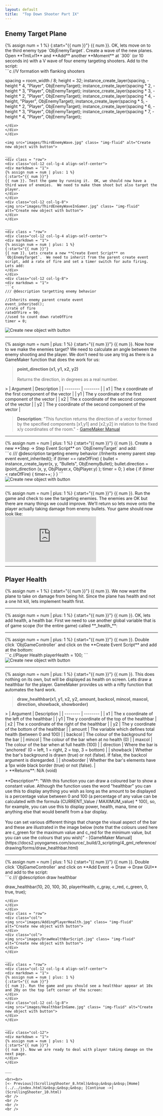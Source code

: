 ```yaml
---
layout: default
title:  "Top Down Shooter Part IX"
---
```


## Enemy Target Plane
<div class = "row">
<div class="col-12 col-lg-4 align-self-center">
<div markdown = "1"> 
{% assign num = 1 %}
{:start="{{ num }}"}
{{ num }}. OK, lets move on to the third enemy type `ObjEnemyTarget`. Create a wave of the new planes.   Open **TmlLvl1** and **Add** another **Moment** at `300` (or 10 seconds in) with a V wave of four enemy targeting shooters. Add to the script:
</div>
</div>
<div class="col-12 col-lg-8">
<div markdown = "1"> 
```c
//V formation with flanking shooters 

spacing = room_width / 8;
height = 32;
instance_create_layer(spacing, -height * 4, "Player", ObjEnemyTarget);
instance_create_layer(spacing * 2, -height * 3, "Player", ObjEnemyTarget);
instance_create_layer(spacing * 3, -height * 2, "Player", ObjEnemyTarget);
instance_create_layer(spacing * 4, -height, "Player", ObjEnemyTarget);
instance_create_layer(spacing * 5, -height * 2, "Player", ObjEnemyTarget);
instance_create_layer(spacing * 6, -height * 3, "Player", ObjEnemyTarget);
instance_create_layer(spacing * 7, -height * 4, "Player", ObjEnemyTarget);
``` 
</div>
</div>
</div>

<img src="images/ThirdEnemyWave.jpg" class= "img-fluid" alt="Create new object with button"> 

___ 
<div class = "row">
<div class="col-12 col-lg-4 align-self-center">
<div markdown = "1"> 
{% assign num = num | plus: 1 %}
{:start="{{ num }}"}
{{ num }}. Test the game by running it.  OK, we should now have a third wave of enemies.  We need to make them shoot but also target the player.
</div>
</div>
<div class="col-12 col-lg-8">
<img src="images/ThirdEnemyWaveInGamer.jpg" class= "img-fluid" alt="Create new object with button"> 
</div>
</div>

___ 
<div class = "row">
<div class="col-12 col-lg-4 align-self-center">
<div markdown = "1"> 
{% assign num = num | plus: 1 %}
{:start="{{ num }}"}
{{ num }}. Lets create a new **Create Event Script** on `ObjEnemyTarget`.  We need to inherit from the parent create event script, add a rate of fire and set a timer switch for auto firing.  Lets add:
</div>
</div>
<div class="col-12 col-lg-8">
<div markdown = "1"> 
```c
/// @description targetting enemy behavior

//Inherits enemy parent create event
event_inherited();
//rate of fire
rateOfFire = 90;
//used to count down rateOfFire
timer = 0;
```
</div>
</div>
</div>
<img src="images/CreateScriptEnemyTarget.jpg" class= "img-fluid" alt="Create new object with button"> 

___ 
<div class="col-12 ">
<div markdown = "1"> 
{% assign num = num | plus: 1 %}
{:start="{{ num }}"}
{{ num }}. Now how to we make the enemies target?  We need to calculate an angle between the enemy shooting and the player.  We don't need to use any trig as there is a GameMaker function that does the work for us:

> **point_direction (x1, y1, x2, y2)**<br><br>Returns the direction, in degrees as a real number.
<div class="table table-striped">
<div markdown = "1">
> | Argument | Description |
| -------- | -------- | 
| x1 | The x coordinate of the first component of the vector |
| y1 | The y coordinate of the first component of the vector |
| x2 | The x coordinate of the second component of the vector |
| y2 | The y coordinate of the second component of the vector |
</div>
</div>

> **Description**: "This function returns the direction of a vector formed by the specified components [x1,y1] and [x2,y2] in relation to the fixed x/y coordinates of the room." - [GameMaker Manual](https://docs2.yoyogames.com/source/_build/3_scripting/4_gml_reference/maths/vector%20functions/point_direction.html)
</div>
</div>

___ 
<div class = "row">
<div class="col-12 col-lg-4 align-self-center">
<div markdown = "1"> 
{% assign num = num | plus: 1 %}
{:start="{{ num }}"}
{{ num }}. Create a new **Step -> Step Event Script** on `ObjEnemyTarget` and add: 
</div>
</div>
<div class="col-12 col-lg-8">
<div markdown = "1"> 
```c
/// @description targeting enemy behavior
//Inherits enemy parent step event
event_inherited();
if (timer == rateOfFire)
{
    bullet = instance_create_layer(x, y, "Bullets", ObjEnemyBullet);
    bullet.direction = (point_direction (x, y, ObjPlayer.x, ObjPlayer.y) );
    timer = 0;    
}
else
{
    if (timer < rateOfFire)
    {
        timer++;
    }
}
```
</div>
</div>
</div>

<img src="images/StepScriptEnemyTarget.jpg" class= "img-fluid" alt="Create new object with button"> 

___ 
<div class = "row">
<div class="col-12 col-lg-4 align-self-center">
<div markdown = "1"> 
{% assign num = num | plus: 1 %}
{:start="{{ num }}"}
{{ num }}. Run the game and check to see the targeting enemies.  The enemies are OK but there are many things we could improve. We'll return so lets move onto the player actually taking damage from enemy bullets. Your game should now look like:
</div>
</div>
<div class="col-12 col-lg-8">
<div class="embed-responsive embed-responsive-16by9">
<iframe class="embed-responsive-item" src="https://www.youtube.com/embed/Biao9F13sgQ?rel=0&amp;controls=0&amp&showinfo=0&autoplay=1&version=3&loop=1&playlist=Biao9F13sgQ" frameborder="0" allowfullscreen></iframe>
</div>
</div>
</div>

___ 

## Player Health

<div class="col-12">
<div markdown = "1"> 
{% assign num = 1 %}
{:start="{{ num }}"}
{{ num }}.  We now want the plane to take on damage from being hit.  Since the plane has health and not a one hit kill, lets implement health first.
</div>
</div>

___ 
<div class="col-12">
<div markdown = "1"> 
{% assign num = num | plus: 1 %}
{:start="{{ num }}"}
{{ num }}. OK, lets add health, a health bar.  First we need to use another global variable that is of game scope (for the entire game) called **_health_**:
</div>
</div>

___ 
<div class = "row">
<div class="col-12 col-lg-4 align-self-center">
<div markdown = "1"> 
{% assign num = num | plus: 1 %}
{:start="{{ num }}"}
{{ num }}. Double click `ObjGameController` and click on the **Create Event Script** and add at the bottom:  
</div>
</div>
<div class="col-12 col-lg-8">
<div markdown = "1"> 
```c
//Player Health
playerHealth = 100;
```
</div>
</div>
</div>

<img src="images/AddingPlayerHealth.jpg" class= "img-fluid" alt="Create new object with button"> 

___ 
<div class="col-12">
<div markdown = "1"> 
{% assign num = num | plus: 1 %}
{:start="{{ num }}"}
{{ num }}. This does nothing on its own, but will be displayed as health on screen.  Lets draw a healthbar for the player.  GameMaker provides us with a nifty function that automates the hard work.  

> **draw_healthbar(x1, y1, x2, y2, amount, backcol, mincol, maxcol, direction, showback, showborder)**
<div class="table table-striped">
<div markdown = "1">
> | Argument | Description |
| -------- | -------- | 
| x1 | The x coordinate of the left of the healthbar |
| y1 | The y coordinate of the top of the healthbar |
|  x2 | The x coordinate of the right of the healthbar |
| y2 | The y coordinate of the bottom of the healthbar |
| amount | The variable which defines total health (between 0 and 100) |
| backcol | The colour of the background for the bar |
| mincol | The colour of the bar when at no health (0) |
| maxcol | The colour of the bar when at full health (100) |
| direction | Where the bar is 'anchored' (0 = left, 1 = right, 2 = top, 3 = bottom) |
| showback | Whether the bar's background is drawn (true) or not (false). If false, the backcol argument is disregarded. |
| showborder | Whether the bar's elements have a 1px wide black border (true) or not (false). |
</div>
</div>
> **Returns**: N/A (void) <br><br>**Description**: "With this function you can draw a coloured bar to show a constant value. Although the function uses the word "healthbar" you can use this to display anything you wish as long as the amount to be displayed is a percentage value between 0 and 100 (a percentage of any value can be calculated with the formula (CURRENT_Value / MAXIMUM_value) * 100), so, for example, you can use this to display power, health, mana, time or anything else that would benefit from a bar display. <br><br>You can set various different things that change the visual aspect of the bar and these are illustrated in the image below (note that the colours used here are c_green for the maximum value and c_red for the minimum value, but you can use the colours that you wish)" - [GameMaker Manual](https://docs2.yoyogames.com/source/_build/3_scripting/4_gml_reference/drawing/forms/draw_healthbar.html)
</div>
</div>

___ 
<div class = "row">
<div class="col-12 col-lg-4 align-self-center">
<div markdown = "1"> 
{% assign num = num | plus: 1 %}
{:start="{{ num }}"}
{{ num }}. Double click `ObjGameController` and click on **Add Event -> Draw -> Draw GUI** and add to the script:
</div>
</div>
<div class="col-12 col-lg-8">
<div markdown = "1"> 
```c
/// @description draw healthbar

draw_healthbar(10, 20, 100, 30, playerHealth, c_gray, c_red, c_green, 0, true, true);
```
</div>
</div>
</div>
<div class = "row">
<div class="col">
<img src="images/AddingPlayerHealth.jpg" class= "img-fluid" alt="Create new object with button">
</div>
<div class="col">
<img src="images/DrawHealthBarScript.jpg" class= "img-fluid" alt="Create new object with button">
</div>
</div>

___ 
<div class = "row">
<div class="col-12 col-lg-4 align-self-center">
<div markdown = "1"> 
{% assign num = num | plus: 1 %}
{:start="{{ num }}"}
{{ num }}. Run the game and you should see a healthbar appear at 10x and 20y on the top left corner of the screen:  
</div>
</div>
<div class="col-12 col-lg-8">
<img src="images/HealthbarInGame.jpg" class= "img-fluid" alt="Create new object with button">
</div>
</div>

___ 
<div class="col-12">
<div markdown = "1"> 
{% assign num = num | plus: 1 %}
{:start="{{ num }}"}
{{ num }}. Now we are ready to deal with player taking damage on the next page. 
</div>
</div>

___ 

<br><br>
[<- Previous](ScrollingShooter_8.html)&nbsp;&nbsp;&nbsp;[Home](../../index.html)&nbsp;&nbsp;&nbsp; [Continue ->](ScrollingShooter_10.html)
<br />  
<br />  
<br />  
<br />  
